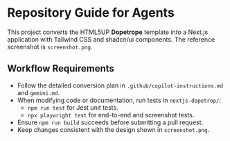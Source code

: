 # Repository Guide for Agents

This project converts the HTML5UP **Dopetrope** template into a Next.js application with Tailwind CSS and shadcn/ui components.  The reference screenshot is `screenshot.png`.

## Workflow Requirements
- Follow the detailed conversion plan in `.github/copilot-instructions.md` and `gemini.md`.
- When modifying code or documentation, run tests in `nextjs-dopetrop/`:
  - `npm run test` for Jest unit tests.
  - `npx playwright test` for end-to-end and screenshot tests.
- Ensure `npm run build` succeeds before submitting a pull request.
- Keep changes consistent with the design shown in `screenshot.png`.
